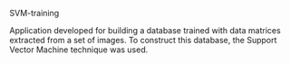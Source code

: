 SVM-training

Application developed for building a database trained with data matrices extracted from a set of images. To construct this database, the Support Vector Machine technique was used.
